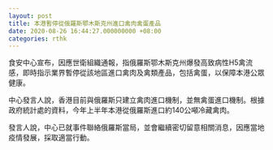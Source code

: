 ```yaml
---
layout: post
title: 本港暫停從俄羅斯鄂木斯克州進口禽肉禽蛋產品
date: 2020-08-26 16:44:27.000000000 +08:00
categories: rthk
---
```


食安中心宣布，因應世衛組織通報，指俄羅斯鄂木斯克州爆發高致病性H5禽流感，即時指示業界暫停從該地區進口禽肉及禽類產品，包括禽蛋，以保障本港公眾健康。

中心發言人說，香港目前與俄羅斯只建立禽肉進口機制，並無禽蛋進口機制。根據政府統計處的資料，今年上半年本港從俄羅斯進口約140公噸冷藏禽肉。

發言人說，中心已就事件聯絡俄羅斯當局，並會繼續密切留意相關消息，因應當地疫情發展，採取適當行動。
